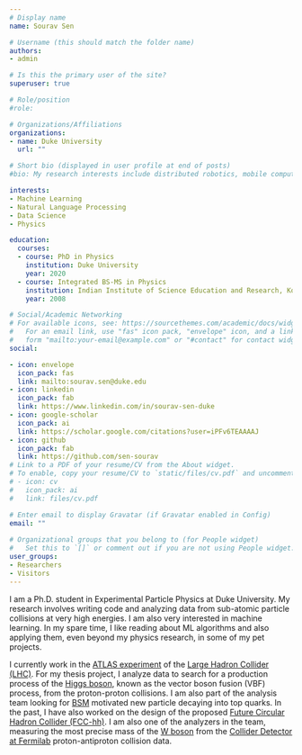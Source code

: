 ```yaml
---
# Display name
name: Sourav Sen

# Username (this should match the folder name)
authors:
- admin

# Is this the primary user of the site?
superuser: true

# Role/position
#role: 

# Organizations/Affiliations
organizations:
- name: Duke University
  url: ""

# Short bio (displayed in user profile at end of posts)
#bio: My research interests include distributed robotics, mobile computing and programmable matter.

interests:
- Machine Learning
- Natural Language Processing
- Data Science
- Physics

education:
  courses:
  - course: PhD in Physics
    institution: Duke University
    year: 2020
  - course: Integrated BS-MS in Physics
    institution: Indian Institute of Science Education and Research, Kolkata, India
    year: 2008

# Social/Academic Networking
# For available icons, see: https://sourcethemes.com/academic/docs/widgets/#icons
#   For an email link, use "fas" icon pack, "envelope" icon, and a link in the
#   form "mailto:your-email@example.com" or "#contact" for contact widget.
social:

- icon: envelope
  icon_pack: fas
  link: mailto:sourav.sen@duke.edu
- icon: linkedin
  icon_pack: fab
  link: https://www.linkedin.com/in/sourav-sen-duke
- icon: google-scholar
  icon_pack: ai
  link: https://scholar.google.com/citations?user=iPFv6TEAAAAJ
- icon: github
  icon_pack: fab
  link: https://github.com/sen-sourav
# Link to a PDF of your resume/CV from the About widget.
# To enable, copy your resume/CV to `static/files/cv.pdf` and uncomment the lines below.  
# - icon: cv
#   icon_pack: ai
#   link: files/cv.pdf

# Enter email to display Gravatar (if Gravatar enabled in Config)
email: ""
  
# Organizational groups that you belong to (for People widget)
#   Set this to `[]` or comment out if you are not using People widget.  
user_groups:
- Researchers
- Visitors
---
```

I am a Ph.D. student in Experimental Particle Physics at Duke University. My research involves writing code and analyzing data from sub-atomic particle collisions at very high energies. I am also very interested in machine learning. In my spare time, I like reading about ML algorithms and also applying them, even beyond my physics research, in some of my pet projects.


I currently work in the [ATLAS experiment](https://atlas.cern) of the [Large Hadron Collider (LHC)](https://home.cern/science/accelerators/large-hadron-collider). For my thesis project, I analyze data to search for a production process of the [Higgs boson](https://en.wikipedia.org/wiki/Higgs_boson), known as the vector boson fusion (VBF) process, from the proton-proton collisions. I am also part of the analysis team looking for [BSM](https://en.wikipedia.org/wiki/Physics_beyond_the_Standard_Model) motivated new particle decaying into top quarks. In the past, I have also worked on the design of the proposed [Future Circular Hadron Collider (FCC-hh)](http://tlep.web.cern.ch/content/fcc-hh). I am also one of the analyzers in the team, measuring the most precise mass of the [W boson](https://home.cern/science/physics/w-boson-sunshine-and-stardust)  from the [Collider Detector at Fermilab](https://www-cdf.fnal.gov) proton-antiproton collision data.
